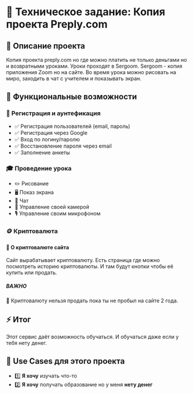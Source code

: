 # 📌 Техническое задание: Копия проекта Preply.com

## 📖 Описание проекта

Копия проекта preply.com но где можно платить не только деньгами но и возвратными уроками.
Уроки проходят в Sergoom. Sergoom - копия приложения Zoom но на сайте.
Во время урока можно рисовать на миро, заходить в чат с учителем и показывать экран.

## 🎯 Функциональные возможности

### 🔐 Регистрация и аунтефикация

- ✅ Регистрация пользователей (email, пароль)
- ✅ Регистрация через Google
- ✅ Вход по логину/паролю
- ✅ Восстановление пароля через email
- ✅ Заполнение анкеты

### 🎓 Проведение урока

- ✏️ Рисование
- 🖥️ Показ экрана
- 💬 Чат
- 🎥 Управление своей камерой
- 🎙️ Управление своим микрофоном

### 🪙 Криптовалюта

#### 📖 О криптовалюте сайта

Сайт вырабатывает криптовалюту.
Есть страница где можно посмотреть историю криптовалюты.
И там будут кнопки чтобы её купить или продать.

##### ВАЖНО

🚫 Криптовалюту нельзя продать пока ты не пробыл на сайте 2 года.

## ⚡ Итог

Этот сервис даёт возможность обучаться. И обучаться даже если у тебя нету денег.

## 📝 Use Cases для этого проекта

- 1️⃣ **Я хочу** изучать что-то
- 2️⃣ **Я хочу** получать образование но у меня **нету денег**
